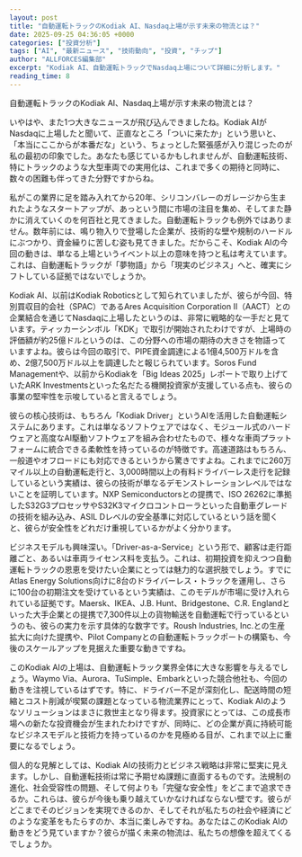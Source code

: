 ```yaml
---
layout: post
title: "自動運転トラックのKodiak AI、Nasdaq上場が示す未来の物流とは？"
date: 2025-09-25 04:36:05 +0000
categories: ["投資分析"]
tags: ["AI", "最新ニュース", "技術動向", "投資", "チップ"]
author: "ALLFORCES編集部"
excerpt: "Kodiak AI、自動運転トラックでNasdaq上場について詳細に分析します。"
reading_time: 8
---
```


自動運転トラックのKodiak AI、Nasdaq上場が示す未来の物流とは？

いやはや、また1つ大きなニュースが飛び込んできましたね。Kodiak AIがNasdaqに上場したと聞いて、正直なところ「ついに来たか」という思いと、「本当にここからが本番だな」という、ちょっとした緊張感が入り混じったのが私の最初の印象でした。あなたも感じているかもしれませんが、自動運転技術、特にトラックのような大型車両での実用化は、これまで多くの期待と同時に、数々の困難も伴ってきた分野ですからね。

私がこの業界に足を踏み入れてから20年、シリコンバレーのガレージから生まれたようなスタートアップが、あっという間に市場の注目を集め、そしてまた静かに消えていくのを何百社と見てきました。自動運転トラックも例外ではありません。数年前には、鳴り物入りで登場した企業が、技術的な壁や規制のハードルにぶつかり、資金繰りに苦しむ姿も見てきました。だからこそ、Kodiak AIの今回の動きは、単なる上場というイベント以上の意味を持つと私は考えています。これは、自動運転トラックが「夢物語」から「現実のビジネス」へと、確実にシフトしている証拠ではないでしょうか。

Kodiak AI、以前はKodiak Roboticsとして知られていましたが、彼らが今回、特別買収目的会社（SPAC）であるAres Acquisition Corporation II（AACT）との企業結合を通じてNasdaqに上場したというのは、非常に戦略的な一手だと見ています。ティッカーシンボル「KDK」で取引が開始されたわけですが、上場時の評価額が約25億ドルというのは、この分野への市場の期待の大きさを物語っていますよね。彼らは今回の取引で、PIPE資金調達による1億4,500万ドルを含め、2億7,500万ドル以上を調達したと報じられています。Soros Fund Managementや、以前からKodiakを「Big Ideas 2025」レポートで取り上げていたARK Investmentsといった名だたる機関投資家が支援している点も、彼らの事業の堅牢性を示唆していると言えるでしょう。

彼らの核心技術は、もちろん「Kodiak Driver」というAIを活用した自動運転システムにあります。これは単なるソフトウェアではなく、モジュール式のハードウェアと高度なAI駆動ソフトウェアを組み合わせたもので、様々な車両プラットフォームに統合できる柔軟性を持っているのが特徴です。高速道路はもちろん、一般道やオフロードにも対応できるというから驚きですよね。これまでに260万マイル以上の自動運転走行と、3,000時間以上の有料ドライバーレス走行を記録しているという実績は、彼らの技術が単なるデモンストレーションレベルではないことを証明しています。NXP Semiconductorsとの提携で、ISO 26262に準拠したS32G3プロセッサやS32K3マイクロコントローラといった自動車グレードの技術を組み込み、ASIL Dレベルの安全基準に対応しているという話を聞くと、彼らが安全性をどれだけ重視しているかがよく分かります。

ビジネスモデルも興味深い。「Driver-as-a-Service」という形で、顧客は走行距離ごと、あるいは車両ライセンス料を支払う。これは、初期投資を抑えつつ自動運転トラックの恩恵を受けたい企業にとっては魅力的な選択肢でしょう。すでにAtlas Energy Solutions向けに8台のドライバーレス・トラックを運用し、さらに100台の初期注文を受けているという実績は、このモデルが市場に受け入れられている証拠です。Maersk、IKEA、J.B. Hunt、Bridgestone、C.R. Englandといった大手企業との提携で7,300件以上の貨物輸送を自動運転で行っているというのも、彼らの実力を示す具体的な数字です。Roush Industries, Inc.との生産拡大に向けた提携や、Pilot Companyとの自動運転トラックポートの構築も、今後のスケールアップを見据えた重要な動きですね。

このKodiak AIの上場は、自動運転トラック業界全体に大きな影響を与えるでしょう。Waymo Via、Aurora、TuSimple、Embarkといった競合他社も、今回の動きを注視しているはずです。特に、ドライバー不足が深刻化し、配送時間の短縮とコスト削減が喫緊の課題となっている物流業界にとって、Kodiak AIのようなソリューションはまさに救世主となり得ます。投資家にとっては、この成長市場への新たな投資機会が生まれたわけですが、同時に、どの企業が真に持続可能なビジネスモデルと技術力を持っているのかを見極める目が、これまで以上に重要になるでしょう。

個人的な見解としては、Kodiak AIの技術力とビジネス戦略は非常に堅実に見えます。しかし、自動運転技術は常に予期せぬ課題に直面するものです。法規制の進化、社会受容性の問題、そして何よりも「完璧な安全性」をどこまで追求できるか。これらは、彼らが今後も乗り越えていかなければならない壁です。彼らがどこまでそのビジョンを実現できるのか、そしてそれが私たちの社会や経済にどのような変革をもたらすのか、本当に楽しみですね。あなたはこのKodiak AIの動きをどう見ていますか？彼らが描く未来の物流は、私たちの想像を超えてくるでしょうか。

